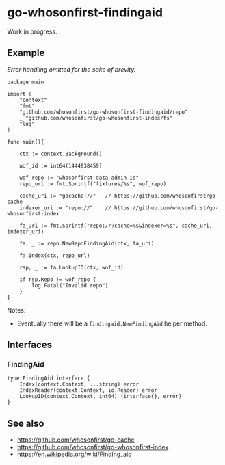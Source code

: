# go-whosonfirst-findingaid

Work in progress.

## Example

_Error handling omitted for the sake of brevity._

```
package main

import (
	"context"
	"fmt"
	"github.com/whosonfirst/go-whosonfirst-findingaid/repo"
	_ "github.com/whosonfirst/go-whosonfirst-index/fs"	
	"log"
)

func main(){

	ctx := context.Background()
	
	wof_id := int64(1444838459)

	wof_repo := "whosonfirst-data-admin-is"	
	repo_url := fmt.Sprintf("fixtures/%s", wof_repo)
	
	cache_uri := "gocache://"	// https://github.com/whosonfirst/go-cache
	indexer_uri := "repo://"	// https://github.com/whosonfirst/go-whosonfirst-index
	
	fa_uri := fmt.Sprintf("repo://?cache=%s&indexer=%s", cache_uri, indexer_uri)
	
	fa, _ := repo.NewRepoFindingAid(ctx, fa_uri)

	fa.Index(ctx, repo_url)

	rsp, _ := fa.LookupID(ctx, wof_id)

	if rsp.Repo != wof_repo {
		log.Fatal("Invalid repo")
	}
}
```

Notes:

* Eventually there will be a `findingaid.NewFindingAid` helper method.

## Interfaces

### FindingAid

```
type FindingAid interface {
	Index(context.Context, ...string) error
	IndexReader(context.Context, io.Reader) error
	LookupID(context.Context, int64) (interface{}, error)
}
```

## See also

* https://github.com/whosonfirst/go-cache
* https://github.com/whosonfirst/go-whosonfirst-index
* https://en.wikipedia.org/wiki/Finding_aid